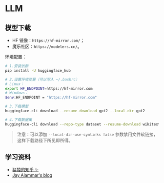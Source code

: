 # LLM

## 模型下载

- HF 镜像：`https://hf-mirror.com/`；
- 魔乐社区：`https://modelers.cn/`。

环境配置：

```bash
# 1.安装依赖
pip install -U huggingface_hub

# 2.设置环境变量（可以写入 ~/.bashrc）
# Linux：
export HF_ENDPOINT=https://hf-mirror.com
# Windows：
$env:HF_ENDPOINT = "https://hf-mirror.com"

# 3.下载模型
huggingface-cli download --resume-download gpt2 --local-dir gpt2

# 4.下载数据集
huggingface-cli download --repo-type dataset --resume-download wikitext --local-dir wikitext
```

> 注意：可以添加 `--local-dir-use-symlinks false` 参数禁用文件软链接，这样下载路径下所见即所得。

## 学习资料

- [<u>猛猿的知乎 ✨</u>](https://zhuanlan.zhihu.com/p/654910335)
- [<u>Jay Alammar's blog</u>](https://jalammar.github.io/)
